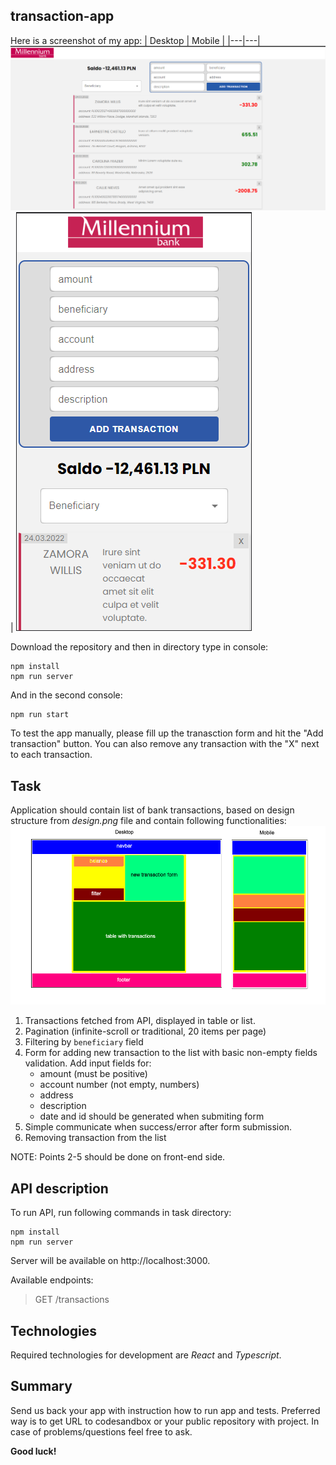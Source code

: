 ## transaction-app
Here is a screenshot of my app:
| Desktop | Mobile |
|---|---|
![](./solution.png) |  ![](./mobile.png) 

Download the repository and then in directory type in console:

    npm install
    npm run server

And in the second console:

    npm run start

To test the app manually, please fill up the tranasction form and hit the "Add transaction" button. You can also remove any transaction with the "X" next to each transaction.

## Task
Application should contain list of bank transactions, based on design structure from _design.png_ file and contain following functionalities:
![](./design.png)
1.  Transactions fetched from API, displayed in table or list.
2.  Pagination (infinite-scroll or traditional, 20 items per page)
3.  Filtering by `beneficiary` field
4.  Form for adding new transaction to the list with basic non-empty fields validation. Add input fields for:
    -   amount (must be positive)
    -   account number (not empty, numbers)
    -   address
    -   description
    -   date and id should be generated when submiting form
5.  Simple communicate when success/error after form submission.
6.  Removing transaction from the list

NOTE: Points 2-5 should be done on front-end side.

## API description

To run API, run following commands in task directory:

    npm install
    npm run server

Server will be available on http://localhost:3000.

Available endpoints:

> GET /transactions

## Technologies

Required technologies for development are _React_ and _Typescript_.

## Summary

Send us back your app with instruction how to run app and tests. Preferred way is to get URL to codesandbox or your public repository with project. In case of problems/questions feel free to ask.

**Good luck!**
